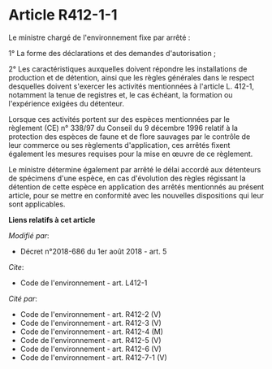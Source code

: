 # Article R412-1-1

Le ministre chargé de l'environnement fixe par arrêté :

1° La forme des déclarations et des demandes d'autorisation ;

2° Les caractéristiques auxquelles doivent répondre les installations de production et de détention, ainsi que les règles
générales dans le respect desquelles doivent s'exercer les activités mentionnées à l'article L. 412-1, notamment la tenue de
registres et, le cas échéant, la formation ou l'expérience exigées du détenteur.

Lorsque ces activités portent sur des espèces mentionnées par le règlement (CE) n° 338/97 du Conseil du 9 décembre 1996
relatif à la protection des espèces de faune et de flore sauvages par le contrôle de leur commerce ou ses règlements
d'application, ces arrêtés fixent également les mesures requises pour la mise en œuvre de ce règlement.

Le ministre détermine également par arrêté le délai accordé aux détenteurs de spécimens d'une espèce, en cas d'évolution des
règles régissant la détention de cette espèce en application des arrêtés mentionnés au présent article, pour se mettre en
conformité avec les nouvelles dispositions qui leur sont applicables.

**Liens relatifs à cet article**

_Modifié par_:

  - Décret n°2018-686 du 1er août 2018 - art. 5

_Cite_:

  - Code de l'environnement - art. L412-1

_Cité par_:

  - Code de l'environnement - art. R412-2 (V)
  - Code de l'environnement - art. R412-3 (V)
  - Code de l'environnement - art. R412-4 (M)
  - Code de l'environnement - art. R412-5 (V)
  - Code de l'environnement - art. R412-6 (V)
  - Code de l'environnement - art. R412-7-1 (V)
